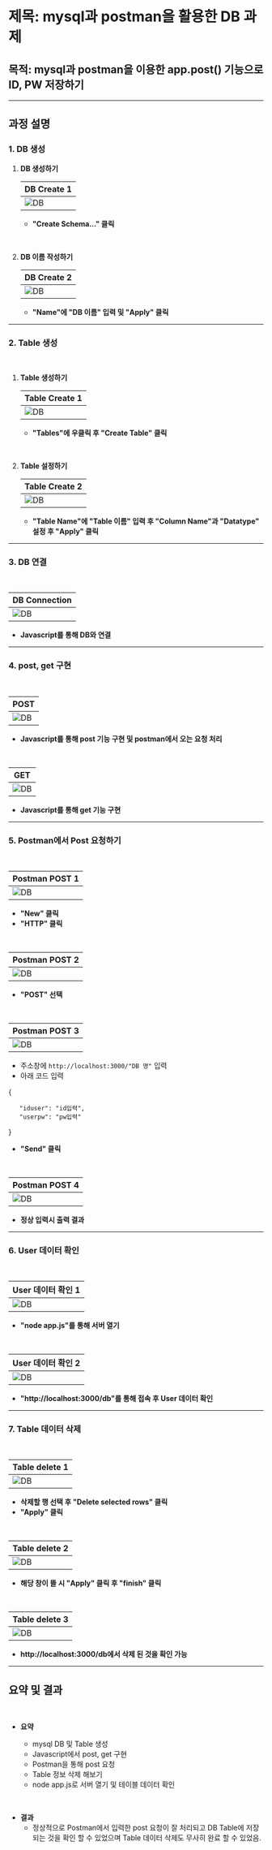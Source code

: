 # **제목: mysql과 postman을 활용한 DB 과제**

## **목적: mysql과 postman을 이용한 app.post() 기능으로 ID, PW 저장하기**

---

## **과정 설명**

### **1. DB 생성**

1. **DB 생성하기**

   | DB Create 1                   |
   | ----------------------------- |
   | ![DB](image/DB%20create1.png) |

   - **"Create Schema..." 클릭**

<br/>

2. **DB 이름 작성하기**

   | DB Create 2                   |
   | ----------------------------- |
   | ![DB](image/DB%20create2.png) |

   - **"Name"에 "DB 이름" 입력 및 "Apply" 클릭**

---

### **2. Table 생성**

<br/>

1. **Table 생성하기**

   | Table Create 1                   |
   | -------------------------------- |
   | ![DB](image/Table%20create1.png) |

   - **"Tables"에 우클릭 후 "Create Table" 클릭**

<br/>

2. **Table 설정하기**

   | Table Create 2                   |
   | -------------------------------- |
   | ![DB](image/Table%20create2.png) |

   - **"Table Name"에 "Table 이름" 입력 후 "Column Name"과 "Datatype" 설정 후 "Apply" 클릭**

---

### **3. DB 연결**

<br/>

| DB Connection                    |
| -------------------------------- |
| ![DB](image/DB%20connection.png) |

- **Javascript를 통해 DB와 연결**

---

### **4. post, get 구현**

<br/>

| POST                  |
| --------------------- |
| ![DB](image/post.png) |

- **Javascript를 통해 post 기능 구현 및 postman에서 오는 요청 처리**

<br/>

| GET                        |
| -------------------------- |
| ![DB](image/app%20get.png) |

- **Javascript를 통해 get 기능 구현**

---

### **5. Postman에서 Post 요청하기**

<br/>

| Postman POST 1            |
| ------------------------- |
| ![DB](image/postman1.png) |

- **"New" 클릭**
- **"HTTP" 클릭**

<br/>

| Postman POST 2            |
| ------------------------- |
| ![DB](image/postman2.png) |

- **"POST" 선택**

<br/>

| Postman POST 3         |
| ---------------------- |
| ![DB](image/post1.png) |

- 주소창에 `http://localhost:3000/"DB 명"` 입력
- 아래 코드 입력

{

       "iduser": "id입력",
       "userpw": "pw입력"

}

- **"Send" 클릭**

<br/>

| Postman POST 4         |
| ---------------------- |
| ![DB](image/post2.png) |

- **정상 입력시 출력 결과**

---

### **6. User 데이터 확인**

<br/>

| User 데이터 확인 1    |
| --------------------- |
| ![DB](image/node.png) |

- **"node app.js"를 통해 서버 열기**

<br/>

| User 데이터 확인 2   |
| -------------------- |
| ![DB](image/get.png) |

- **"http://localhost:3000/db"를 통해 접속 후 User 데이터 확인**

---

### **7. Table 데이터 삭제**

<br/>

| Table delete 1                  |
| ------------------------------- |
| ![DB](image/Table%20delete.png) |

- **삭제할 행 선택 후 "Delete selected rows" 클릭**
- **"Apply" 클릭**

<br/>

| Table delete 2                   |
| -------------------------------- |
| ![DB](image/Table%20delete2.png) |

- **해당 창이 뜰 시 "Apply" 클릭 후 "finish" 클릭**

<br/>

| Table delete 3                   |
| -------------------------------- |
| ![DB](image/Table%20delete3.png) |

- **http://localhost:3000/db에서 삭제 된 것을 확인 가능**

---

## **요약 및 결과**

<br/>

- **요약**

  - mysql DB 및 Table 생성
  - Javascript에서 post, get 구현
  - Postman을 통해 post 요청
  - Table 정보 삭제 해보기
  - node app.js로 서버 열기 및 테이블 데이터 확인

<br/>

- **결과**
  - 정상적으로 Postman에서 입력한 post 요청이 잘 처리되고 DB Table에 저장 되는 것을 확인 할 수 있었으며 Table 데이터 삭제도 무사히 완료 할 수 있었음.
